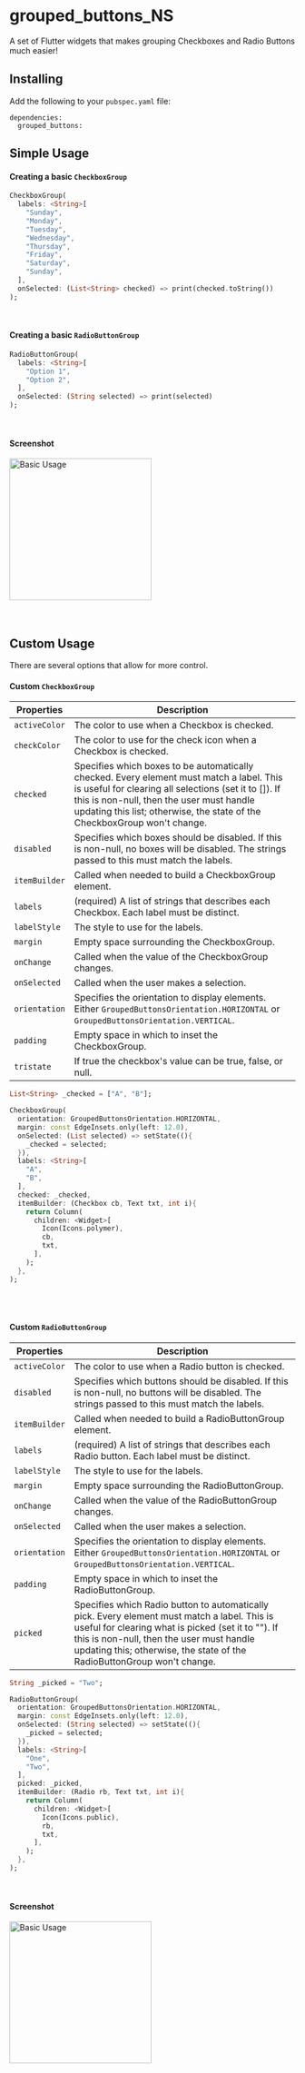 # grouped_buttons_NS

A set of Flutter widgets that makes grouping Checkboxes and Radio Buttons much easier!

## Installing

Add the following to your `pubspec.yaml` file:

    dependencies:
      grouped_buttons:

## Simple Usage

#### Creating a basic `CheckboxGroup`

```dart
CheckboxGroup(
  labels: <String>[
    "Sunday",
    "Monday",
    "Tuesday",
    "Wednesday",
    "Thursday",
    "Friday",
    "Saturday",
    "Sunday",
  ],
  onSelected: (List<String> checked) => print(checked.toString())
);
```

<br>

#### Creating a basic `RadioButtonGroup`

```dart
RadioButtonGroup(
  labels: <String>[
    "Option 1",
    "Option 2",
  ],
  onSelected: (String selected) => print(selected)
);
```

<br>

#### Screenshot

<img width="250px" src="https://raw.githubusercontent.com/akshathjain/grouped_buttons/master/screenshots/basicusagescreenshot.png" alt="Basic Usage"/>

<br>
<br>
<br>

## Custom Usage

There are several options that allow for more control.

#### Custom `CheckboxGroup`

| Properties    | Description                                                                                                                                                                                                                                                                |
| ------------- | -------------------------------------------------------------------------------------------------------------------------------------------------------------------------------------------------------------------------------------------------------------------------- |
| `activeColor` | The color to use when a Checkbox is checked.                                                                                                                                                                                                                               |
| `checkColor`  | The color to use for the check icon when a Checkbox is checked.                                                                                                                                                                                                            |
| `checked`     | Specifies which boxes to be automatically checked. Every element must match a label. This is useful for clearing all selections (set it to []). If this is non-null, then the user must handle updating this list; otherwise, the state of the CheckboxGroup won't change. |
| `disabled`    | Specifies which boxes should be disabled. If this is non-null, no boxes will be disabled. The strings passed to this must match the labels.                                                                                                                                |
| `itemBuilder` | Called when needed to build a CheckboxGroup element.                                                                                                                                                                                                                       |
| `labels`      | (required) A list of strings that describes each Checkbox. Each label must be distinct.                                                                                                                                                                                    |
| `labelStyle`  | The style to use for the labels.                                                                                                                                                                                                                                           |
| `margin`      | Empty space surrounding the CheckboxGroup.                                                                                                                                                                                                                                 |
| `onChange`    | Called when the value of the CheckboxGroup changes.                                                                                                                                                                                                                        |
| `onSelected`  | Called when the user makes a selection.                                                                                                                                                                                                                                    |
| `orientation` | Specifies the orientation to display elements. Either `GroupedButtonsOrientation.HORIZONTAL` or `GroupedButtonsOrientation.VERTICAL`.                                                                                                                                      |
| `padding`     | Empty space in which to inset the CheckboxGroup.                                                                                                                                                                                                                           |
| `tristate`    | If true the checkbox's value can be true, false, or null.                                                                                                                                                                                                                  |

```dart
List<String> _checked = ["A", "B"];

CheckboxGroup(
  orientation: GroupedButtonsOrientation.HORIZONTAL,
  margin: const EdgeInsets.only(left: 12.0),
  onSelected: (List selected) => setState((){
    _checked = selected;
  }),
  labels: <String>[
    "A",
    "B",
  ],
  checked: _checked,
  itemBuilder: (Checkbox cb, Text txt, int i){
    return Column(
      children: <Widget>[
        Icon(Icons.polymer),
        cb,
        txt,
      ],
    );
  },
);
```

<br>
<br>

#### Custom `RadioButtonGroup`

| Properties    | Description                                                                                                                                                                                                                                                               |
| ------------- | ------------------------------------------------------------------------------------------------------------------------------------------------------------------------------------------------------------------------------------------------------------------------- |
| `activeColor` | The color to use when a Radio button is checked.                                                                                                                                                                                                                          |
| `disabled`    | Specifies which buttons should be disabled. If this is non-null, no buttons will be disabled. The strings passed to this must match the labels.                                                                                                                           |
| `itemBuilder` | Called when needed to build a RadioButtonGroup element.                                                                                                                                                                                                                   |
| `labels`      | (required) A list of strings that describes each Radio button. Each label must be distinct.                                                                                                                                                                               |
| `labelStyle`  | The style to use for the labels.                                                                                                                                                                                                                                          |
| `margin`      | Empty space surrounding the RadioButtonGroup.                                                                                                                                                                                                                             |
| `onChange`    | Called when the value of the RadioButtonGroup changes.                                                                                                                                                                                                                    |
| `onSelected`  | Called when the user makes a selection.                                                                                                                                                                                                                                   |
| `orientation` | Specifies the orientation to display elements. Either `GroupedButtonsOrientation.HORIZONTAL` or `GroupedButtonsOrientation.VERTICAL`.                                                                                                                                     |
| `padding`     | Empty space in which to inset the RadioButtonGroup.                                                                                                                                                                                                                       |
| `picked`      | Specifies which Radio button to automatically pick. Every element must match a label. This is useful for clearing what is picked (set it to ""). If this is non-null, then the user must handle updating this; otherwise, the state of the RadioButtonGroup won't change. |

```dart
String _picked = "Two";

RadioButtonGroup(
  orientation: GroupedButtonsOrientation.HORIZONTAL,
  margin: const EdgeInsets.only(left: 12.0),
  onSelected: (String selected) => setState((){
    _picked = selected;
  }),
  labels: <String>[
    "One",
    "Two",
  ],
  picked: _picked,
  itemBuilder: (Radio rb, Text txt, int i){
    return Column(
      children: <Widget>[
        Icon(Icons.public),
        rb,
        txt,
      ],
    );
  },
);
```

<br>

#### Screenshot

<img width="250px" src="https://raw.githubusercontent.com/akshathjain/grouped_buttons/master/screenshots/customusagescreenshot.png" alt="Basic Usage"/>
